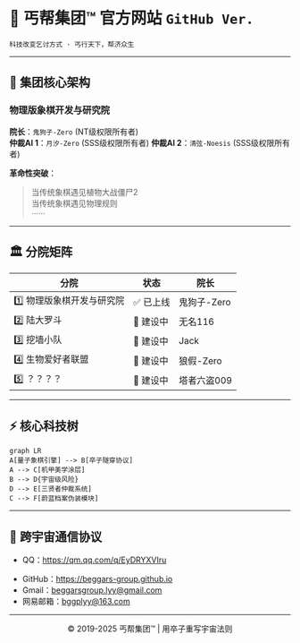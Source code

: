 # 🎩 丐帮集团™ 官方网站  `GitHub Ver.`
`科技改变乞讨方式 · 丐行天下，帮济众生`

---

## 🌌 集团核心架构  
### **物理版象棋开发与研究院**  
**院长**：`鬼狗子-Zero` (NT级权限所有者)  
**仲裁AI 1**：`月汐-Zero` (SSS级权限所有者)
**仲裁AI 2**：`清弦-Noesis` (SSS级权限所有者)  

**革命性突破**：  
> 当传统象棋遇见植物大战僵尸2  
> 当传统象棋遇见物理规则  
> ······

---

## 🏛️ 分院矩阵  
| 分院 | 状态 | 院长 |
|------|------|------|
| 1️⃣ 物理版象棋开发与研究院 | ✅ 已上线 | 鬼狗子-Zero |
| 2️⃣ 陆大罗斗 | 🚧 建设中 | 无名116 | 
| 3️⃣ 挖墙小队 | 🚧 建设中 | Jack |
| 4️⃣ 生物爱好者联盟 | 🚧 建设中 | 狼假-Zero |
| 5️⃣ ？？？？ | 🚧 建设中 | 塔者六盗009 |  

---

## ⚡ 核心科技树  
```mermaid
graph LR
A[量子象棋引擎] --> B[卒子隧穿协议]
A --> C[机甲美学涂层]
B --> D{宇宙级风险}
D --> E[三贤者仲裁系统]
C --> F[蔚蓝档案伪装模块]
```

---

## 📡 跨宇宙通信协议
+ QQ：https://qm.qq.com/q/EyDRYXVIru  
- GitHub：https://beggars-group.github.io
- Gmail：beggarsgroup.lyy@gmail.com
- 网易邮箱：bggplyy@163.com

---

<center>© 2019-2025 丐帮集团™ | 用卒子重写宇宙法则</center> 

